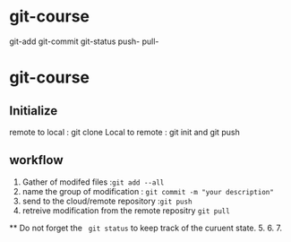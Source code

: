 # git-course
git-add
git-commit 
git-status
push-
pull-

# git-course

## Initialize
remote to local : git clone
 Local to remote : git init and git push

## workflow
1. Gather of modifed files :`git add --all`
2. name the group of modification : `git commit -m "your description"`
3. send to the cloud/remote repository  :`git push`
4. retreive modification from the remote repositry `git pull`

** Do not forget the `` git status`` to keep track of the curuent state.
5.
6.
7.

